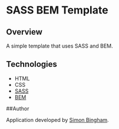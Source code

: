 # SASS BEM Template

## Overview

A simple template that uses SASS and BEM.

## Technologies

- HTML
- CSS
- [SASS](http://sass-lang.com/)
- [BEM](http://bem.info/)

##Author

Application developed by [Simon Bingham](https://twitter.com/simonbingham).